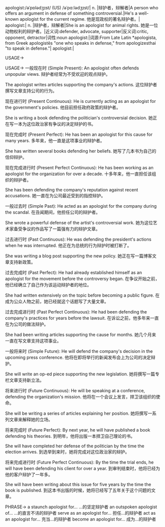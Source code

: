 apologist:/əˈpɒlədʒɪst/ (US) /əˈpɑːlədʒɪst/| n. |辩护者，辩解者|A person who offers an argument in defense of something controversial.|He's a well-known apologist for the current regime. 他是现政权的著名辩护者。|
apologist:| n. |辩护者，辩解者|She is an apologist for animal rights. 她是一位动物权利的辩护者。|近义词:defender, advocate, supporter|反义词:critic, opponent, detractor|词性:noun
apologist:|词源:From Late Latin *apologista, from Greek apologistēs "one who speaks in defense," from apologizesthai "to speak in defense."|
apologist:|


USAGE->

USAGE->
一般现在时 (Simple Present):
An apologist often defends unpopular views.  辩护者经常为不受欢迎的观点辩护。

The apologist writes articles supporting the company's actions.  这位辩护者撰写文章支持公司的行为。


现在进行时 (Present Continuous):
He is currently acting as an apologist for the government's policies. 他目前担任政府政策的辩护者。

She is writing a book defending the politician's controversial decision. 她正在写一本为这位政治家有争议的决定辩护的书。


现在完成时 (Present Perfect):
He has been an apologist for this cause for many years. 多年来，他一直是这项事业的辩护者。

She has written several books defending her beliefs. 她写了几本书为自己的信仰辩护。


现在完成进行时 (Present Perfect Continuous):
He has been working as an apologist for the organization for over a decade.  十多年来，他一直担任该组织的辩护者。

She has been defending the company's reputation against recent accusations. 她一直在为公司最近受到的指控辩护。


一般过去时 (Simple Past):
He acted as an apologist for the company during the scandal. 在丑闻期间，他担任公司的辩护者。

She wrote a powerful defense of the artist's controversial work. 她为这位艺术家备受争议的作品写了一篇强有力的辩护文章。


过去进行时 (Past Continuous):
He was defending the president's actions when he was interrupted.  他正在为总统的行为辩护时被打断了。

She was writing a blog post supporting the new policy. 她正在写一篇博客文章支持新政策。


过去完成时 (Past Perfect):
He had already established himself as an apologist for the movement before the controversy began. 在争议开始之前，他已经确立了自己作为该运动辩护者的地位。

She had written extensively on the topic before becoming a public figure. 在成为公众人物之前，她已经就这个话题写了大量文章。


过去完成进行时 (Past Perfect Continuous):
He had been defending the company's practices for years before the lawsuit.  在诉讼之前，他多年来一直在为公司的做法辩护。

She had been writing articles supporting the cause for months. 她几个月来一直在写文章支持这项事业。


一般将来时 (Simple Future):
He will defend the company's decision in the upcoming press conference. 他将在即将举行的新闻发布会上为公司的决定辩护。

She will write an op-ed piece supporting the new legislation. 她将撰写一篇专栏文章支持新立法。


将来进行时 (Future Continuous):
He will be speaking at a conference, defending the organization's mission. 他将在一个会议上发言，捍卫该组织的使命。

She will be writing a series of articles explaining her position. 她将撰写一系列文章来解释她的立场。


将来完成时 (Future Perfect):
By next year, he will have published a book defending his theories. 到明年，他将出版一本捍卫自己理论的书。

She will have completed her defense of the politician by the time the election arrives. 到选举到来时，她将完成对这位政治家的辩护。


将来完成进行时 (Future Perfect Continuous):
By the time the trial ends, he will have been defending his client for over a year.  到审判结束时，他将已经为他的客户辩护了一年多。

She will have been writing about this issue for five years by the time the book is published. 到这本书出版的时候，她将已经写了五年关于这个问题的文章。


PHRASE->
a staunch apologist for...  ...的坚定辩护者
an outspoken apologist of...  ...的直言不讳的辩护者
serve as an apologist for...  担任...的辩护者
act as an apologist for...  充当...的辩护者
become an apologist for...  成为...的辩护者
